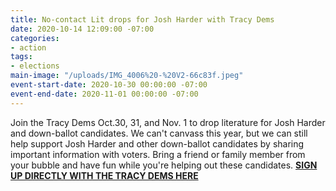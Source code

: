 ```yaml
---
title: No-contact Lit drops for Josh Harder with Tracy Dems
date: 2020-10-14 12:09:00 -07:00
categories:
- action
tags:
- elections
main-image: "/uploads/IMG_4006%20-%20V2-66c83f.jpeg"
event-start-date: 2020-10-30 00:00:00 -07:00
event-end-date: 2020-11-01 00:00:00 -07:00
---
```


Join the Tracy Dems Oct.30, 31, and Nov. 1 to drop literature for Josh Harder and down-ballot candidates.  We can't canvass this year, but we can still help support Josh Harder and other down-ballot candidates by sharing important information with voters.  Bring a friend or family member from your bubble and have fun while you're helping out these candidates.
[**SIGN UP DIRECTLY WITH THE TRACY DEMS HERE**](https://greatertracydems.org/sign-ups-lit-drop)